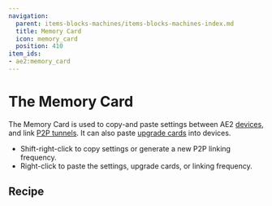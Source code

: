 ```yaml
---
navigation:
  parent: items-blocks-machines/items-blocks-machines-index.md
  title: Memory Card
  icon: memory_card
  position: 410
item_ids:
- ae2:memory_card
---
```


# The Memory Card

<ItemImage id="memory_card" scale="4" />

The Memory Card is used to copy-and paste settings between AE2 [devices](../ae2-mechanics/devices.md), and link
[P2P tunnels](p2p_tunnels.md). It can also paste [upgrade cards](upgrade_cards.md) into devices.

- Shift-right-click to copy settings or generate a new P2P linking frequency.
- Right-click to paste the settings, upgrade cards, or linking frequency.

## Recipe

<RecipeFor id="memory_card" />

